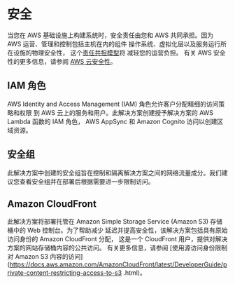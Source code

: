 # 安全

当您在 AWS 基础设施上构建系统时，安全责任由您和 AWS 共同承担。因为 AWS 运营、管理和控制包括主机在内的组件
操作系统、虚拟化层以及服务运行所在设施的物理安全性， 这个[责任共担模型](https://aws.amazon.com/compliance/shared-responsibility-model/)将
减轻您的运营负担。 有关 AWS 安全性的更多信息，请参阅 [AWS 云安全性](http://aws.amazon.com/security/)。

## IAM 角色

AWS Identity and Access Management (IAM) 角色允许客户分配精细的访问策略和权限
到 AWS 云上的服务和用户。此解决方案创建授予解决方案的 AWS Lambda 函数的 IAM 角色，
AWS AppSync 和 Amazon Cognito 访问以创建区域资源。

## 安全组
此解决方案中创建的安全组旨在控制和隔离解决方案之间的网络流量成分。我们建议您查看安全组并在部署后根据需要进一步限制访问。

## Amazon CloudFront

此解决方案将部署托管在 Amazon Simple Storage Service (Amazon S3) 存储桶中的 Web 控制台。为了帮助减少
延迟并提高安全性，该解决方案包括具有原始访问身份的 Amazon CloudFront 分配，
这是一个 CloudFront 用户，提供对解决方案的网站存储桶内容的公共访问。 有关更多信息，请参阅
[使用源访问身份限制对 Amazon S3 内容的访问](https://docs.aws.amazon.com/AmazonCloudFront/latest/DeveloperGuide/private-content-restricting-access-to-s3 .html)。